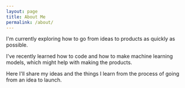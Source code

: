 ```yaml
---
layout: page
title: About Me
permalink: /about/
---
```


I'm currently exploring how to go from ideas to products as quickly as possible.

I've recently learned how to code and how to make machine learning models, which might help with making the products.

Here I'll share my ideas and the things I learn from the process of going from an idea to launch. 
